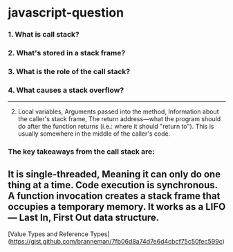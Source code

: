 # javascript-question
### 1. What is call stack?
### 2. What's stored in a stack frame?
### 3. What is the role of the call stack?
### 4. What causes a stack overflow?

---
2. Local variables, 
Arguments passed into the method, 
Information about the caller's stack frame, 
The return address—what the program should do after the function returns (i.e.: where it should "return to"). This is usually somewhere in the middle of the caller's code.

### The key takeaways from the call stack are:
It is single-threaded, Meaning it can only do one thing at a time. 
Code execution is synchronous.
A function invocation creates a stack frame that occupies a temporary memory. 
It works as a LIFO — Last In, First Out data structure.
---
[Value Types and Reference Types] (https://gist.github.com/branneman/7fb06d8a74d7e6d4cbcf75c50fec599c)
